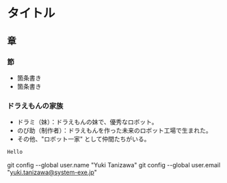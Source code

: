 # タイトル
## 章
### 節
- 箇条書き
- 箇条書き

### ドラえもんの家族
- ドラミ（妹）：ドラえもんの妹で、優秀なロボット。
- のび助（制作者）：ドラえもんを作った未来のロボット工場で生まれた。
- その他、"ロボット一家" として仲間たちがいる。

```Java
Hello
```
git config --global user.name "Yuki Tanizawa"
git config --global user.email "yuki.tanizawa@system-exe.jp"